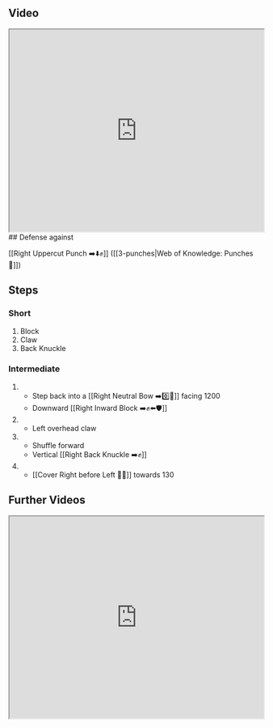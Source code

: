 ## Video

<iframe src="https://www.youtube.com/embed/afOKudWeld8" width="100%" height="400"></iframe>
## Defense against

[[Right Uppercut Punch ➡️⬇️✊]] ([[3-punches|Web of Knowledge: Punches 👊]])

## Steps

### Short

1. Block
2. Claw
3. Back Knuckle

### Intermediate

1.  - Step back into a [[Right Neutral Bow ➡️0️⃣🦶]] facing 1200
    - Downward [[Right Inward Block ➡️✊⬅️🛡️]]
1.  - Left overhead claw
1.  - Shuffle forward
    - Vertical [[Right Back Knuckle ➡️✊]]
1.  - [[Cover Right before Left 🦶🔄]] towards 130

## Further Videos

<iframe src="https://www.youtube.com/embed/IXZ6kr4VHQw?start=355&end=368" width="100%" height="400"></iframe>
